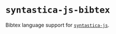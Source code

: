 # `syntastica-js-bibtex`

Bibtex language support for [`syntastica-js`](https://www.npmjs.com/package/@syntastica/core).
